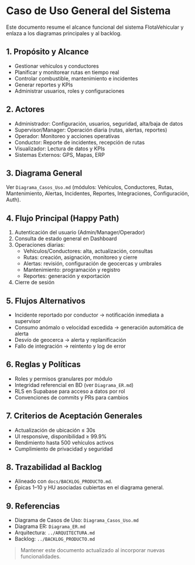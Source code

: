# Caso de Uso General del Sistema

Este documento resume el alcance funcional del sistema FlotaVehicular y enlaza a los diagramas principales y al backlog.

## 1. Propósito y Alcance

- Gestionar vehículos y conductores
- Planificar y monitorear rutas en tiempo real
- Controlar combustible, mantenimiento e incidentes
- Generar reportes y KPIs
- Administrar usuarios, roles y configuraciones

## 2. Actores

- Administrador: Configuración, usuarios, seguridad, alta/baja de datos
- Supervisor/Manager: Operación diaria (rutas, alertas, reportes)
- Operador: Monitoreo y acciones operativas
- Conductor: Reporte de incidentes, recepción de rutas
- Visualizador: Lectura de datos y KPIs
- Sistemas Externos: GPS, Mapas, ERP

## 3. Diagrama General

Ver `Diagrama_Casos_Uso.md` (módulos: Vehículos, Conductores, Rutas, Mantenimiento, Alertas, Incidentes, Reportes, Integraciones, Configuración, Auth).

## 4. Flujo Principal (Happy Path)

1. Autenticación del usuario (Admin/Manager/Operador)
2. Consulta de estado general en Dashboard
3. Operaciones diarias:
   - Vehículos/Conductores: alta, actualización, consultas
   - Rutas: creación, asignación, monitoreo y cierre
   - Alertas: revisión, configuración de geocercas y umbrales
   - Mantenimiento: programación y registro
   - Reportes: generación y exportación
4. Cierre de sesión

## 5. Flujos Alternativos

- Incidente reportado por conductor → notificación inmediata a supervisor
- Consumo anómalo o velocidad excedida → generación automática de alerta
- Desvío de geocerca → alerta y replanificación
- Fallo de integración → reintento y log de error

## 6. Reglas y Políticas

- Roles y permisos granulares por módulo
- Integridad referencial en BD (ver `Diagrama_ER.md`)
- RLS en Supabase para acceso a datos por rol
- Convenciones de commits y PRs para cambios

## 7. Criterios de Aceptación Generales

- Actualización de ubicación ≤ 30s
- UI responsive, disponibilidad ≥ 99.9%
- Rendimiento hasta 500 vehículos activos
- Cumplimiento de privacidad y seguridad

## 8. Trazabilidad al Backlog

- Alineado con `docs/BACKLOG_PRODUCTO.md`.
- Épicas 1–10 y HU asociadas cubiertas en el diagrama general.

## 9. Referencias

- Diagrama de Casos de Uso: `Diagrama_Casos_Uso.md`
- Diagrama ER: `Diagrama_ER.md`
- Arquitectura: `../ARQUITECTURA.md`
- Backlog: `../BACKLOG_PRODUCTO.md`

> Mantener este documento actualizado al incorporar nuevas funcionalidades.
